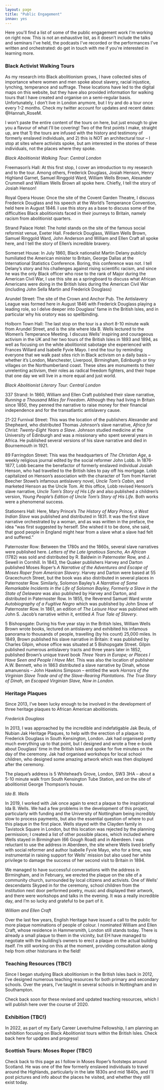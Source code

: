 ```yaml
---
layout: page
title: "Public Engagement"
innav: yes
---
```


Here you'll find a list of some of the public engagement work I'm working on right now. This is not an exhaustive list, as it doesn't include the talks and seminars I've held, the podcasts I've recorded or the performances I've written and orchestrated: do get in touch with me if you're interested in learning more. 

### Black Activist Walking Tours

As my research into Black abolitionism grows, I have collected sites of importance where women and men spoke about slavery, racial injustice, lynching, temperance and suffrage. These locations have led to the digital maps on this website, but they have also provided information for walking tours that I have created and organise on a semi-regular basis. Unfortunately, I don’t live in London anymore, but I try and do a tour once every 1-2 months. Check my twitter account for updates and recent dates: @Hannah_RoseM.

I won’t paste the entire content of the tours on here, but just enough to give you a flavour of what I’ll be covering! Two of the first points I make, straight up, are that 1) the tours are infused with the history and testimony of formerly enslaved individuals, and 2) this is NOT an architectural tour – I stop at sites where activists spoke, but am interested in the stories of these individuals, not the places where they spoke.

<i>Black Abolitionist Walking Tour: Central London</i>

Freemason’s Hall: At this first stop, I cover an introduction to my research and to the tour. Among others, Frederick Douglass, Josiah Henson, Henry Highland Garnet, Samuel Ringgold Ward, William Wells Brown, Alexander Crummell and William Wells Brown all spoke here. Chiefly, I tell the story of Josiah Henson!

Royal Opera House: Once the site of the Covent Garden Theatre, I discuss Frederick Douglass and his speech at the World’s Temperance Convention, held here in August 1846. I use this story as a base to discuss some of the difficulties Black abolitionists faced in their journeys to Britain, namely racism from abolitionist quarters.

Strand Palace Hotel: The hotel stands on the site of the famous social reformist venue, Exeter Hall. Frederick Douglass, William Wells Brown, Samuel Ringgold Ward, John Anderson and William and Ellen Craft all spoke here, and I tell the story of Ellen’s incredible bravery.

Somerset House: In July 1860, Black nationalist Martin Delany publicly humiliated the American minister to Britain, George Dallas at the International Statistics Conference. Boring, this conference was not. I tell Delany’s story and his challenges against rising scientific racism, and since he was the only Black officer who rose to the rank of Major during the American Civil War, I use this site as a springboard to discuss what African Americans were doing in the British Isles during the American Civil War (including John Sella Martin and Frederick Douglass)

Arundel Street: The site of the Crown and Anchor Pub. The Antislavery League was formed here in August 1846 with Frederick Douglass playing a leading role, so I delve deeper into Douglass’ fame in the British Isles, and in particular why his oratory was so spellbinding. 

Holborn Town Hall: The last stop on the tour is a short 8-10 minute walk from Arundel Street, and is the site where Ida B. Wells lectured to the Women’s Temperance Meeting. I discuss Wells’ inspiring and courageous activism in the UK and her two tours of the British Isles in 1893 and 1894, as well as focusing on the white abolitionist sabotage she experienced with Frances Willard and Isabelle Fyvie Mayo. I end the tour by reminding everyone that we walk past sites rich in Black activism on a daily basis – whether it’s London, Manchester, Liverpool, Birmingham, Edinburgh or tiny villages on the Northumberland coast. These sites are monuments to their unrelenting activism, their roles as radical freedom fighters, and their hope that one day we will live in a more equal and just world.

<i>Black Abolitionist Literary Tour: Central London</i>

337 Strand: In 1860, William and Ellen Craft published their slave narrative, <i>Running a Thousand Miles for Freedom</i>. Although they had living in Britain since 1850, they penned the narrative to raise money for their financial independence and for the transatlantic antislavery cause. 

21-22 Furnival Street: This was the location of the publishers Alexander and Shepheard, who distributed Thomas Johnson’s slave narrative, <i>Africa for Christ: Twenty-Eight Years a Slave</i>. Johnson studied medicine at the University of Edinburgh and was a missionary who spent several years in Africa. He published several versions of his slave narrative and died in Bournemouth in 1921.

89 Farringdon Street: This was the headquarters of <i>The Christian Age</i>, a weekly religious journal edited by the social reformer John Lobb. In 1876-1877, Lobb became the benefactor of formerly enslaved individual Josiah Henson, who had travelled to the British Isles to pay off his mortgage. Lobb capitalized on Henson’s association with the character of Tom from Harriet Beecher Stowe’s infamous antislavery novel, <i>Uncle Tom’s Cabin</i>, and marketed Henson as the Uncle Tom. At this office, Lobb revised Henson’s slave narrative, <i>Uncle Tom’s Story of His Life</i> and also published a children’s version, <i>Young People’s Edition of Uncle Tom’s Story of His Life</i>. Both works were a phenomenal success.

Stationers Hall: Here, Mary Prince’s <i>The History of Mary Prince, a West Indian Slave</i> was published and distributed in 1831. It was the first slave narrative orchestrated by a woman, and as was written in the preface, the idea “was first suggested by herself. She wished it to be done, she said, that good people in England might hear from a slave what a slave had felt and suffered.”

Paternoster Row: Between the 1780s and the 1860s, several slave narratives were published here. <i>Letters of the Late Ignatious Sancho, An African</i> (1782) was sold and distributed by R. Baldwin in Paternoster Row, and J. Sewell in Cornhill. In 1843, the Quaker publishers Harvey and Darton published Moses Roper’s <i>A Narrative of the Adventures and Escape of Moses Roper from American Slavery</i>. Harvey and Darton were based at 55 Gracechurch Street, but the book was also distributed in several places in Paternoster Row. Similarly, Solomon Bayley’s <i>A Narrative of Some Remarkable Incidents in the Life of Solomon Bayley, Formerly a Slave in the State of Delaware</i> was also published by Harvey and Darton, and distributed in Paternoster Row. In 1855, the Reverend Samuel Ward wrote <i>Autobiography of a Fugitive Negro</i>  which was published by John Snow of Paternoster Row.  In 1861, an edition of <i>The Leisure Hour</i>  was published with John S. Jacob’s narrative within it, entitled <i>A True Tale of Slavery</i>.

5 Bishopsgate: During his five year stay in the British Isles, William Wells Brown wrote books, lectured on antislavery and exhibited his infamous panorama to thousands of people, travelling (by his count) 25,000 miles. In 1849, Brown published his slave narrative in Britain: it was published by Charles Gilpin, whose office was situated at 5 Bishopsgate Street. Gilpin published numerous antislavery tracts and three years later in 1852, published Brown’s unique travel book <i>Three Years in Europe; or Places I Have Seen and People I Have Met</i>. This was also the location of publisher A.W. Bennett, who in 1863 distributed a slave narrative by Dinah, whose amanuensis – John Hawkins Simpson – entitled the work <i>Horrors of the Virginian Slave Trade and of the Slave-Rearing Plantations. The True Story of Dinah, an Escaped Virginian Slave, Now in London</i>. 

### Heritage Plaques 

Since 2013, I’ve been lucky enough to be involved in the development of three heritage plaques to African American abolitionists. 

<i>Frederick Douglass</i>

In 2013, I was approached by the incredible and indefatigable Jak Beula, of Nubian Jak Heritage Plaques, to help with the erection of a plaque to Frederick Douglass in South Kensington, London. Jak had organised pretty much everything up to that point, but I designed and wrote a free e-book about Douglass’ time in the British Isles and spoke for five minutes on the day of the ceremony. Jak had organised workshops for local school children, who designed some amazing artwork which was then displayed after the ceremony. 

The plaque’s address is 5 Whitehead’s Grove, London, SW3 3HA – about a 5-10 minute walk from South Kensington Tube Station, and on the site of abolitionist George Thompson’s house.

<i>Ida B. Wells</i>

In 2019, I worked with Jak once again to erect a plaque to the inspirational Ida B. Wells. We had a few problems in the development of this project, particularly with funding and the University of Nottingham being incredibly slow to process payments, but also the essential question of where to put this plaque in the first place. Wells stayed with the Clayden family in Tavistock Square in London, but this location was rejected by the planning permission; I created a list of other possible places, which included where Wells stayed in Birmingham (66 Gough Road) and in Aberdeen. I was reluctant to use the address in Aberdeen, the site where Wells lived briefly with social reformer and author Isabelle Fyvie Mayo, who for a time, was instrumental in raising support for Wells’ mission but also used her white privilege to damage the success of her second visit to Britain in 1894. 

We managed to have successful conversations with the address in Birmingham, and in February, we erected the plaque on the site of a community church, surrounded by local citizens and activists. One of Wells’ descendants Skyped in for the ceremony, school children from the institution next door performed poetry, music and displayed their artwork, and there were workshops and talks in the evening. It was a really incredible day, and I’m so lucky and grateful to be part of it.

<i>William and Ellen Craft</i> 

Over the last few years, English Heritage have issued a call to the public for more plaque nominations of people of colour. I nominated William and Ellen Craft, whose residence in Hammersmith, London still stands today. There is already a small plaque to them in the vicinity, but EH have managed to negotiate with the building’s owners to erect a plaque on the actual building itself. I’m still working on this at the moment, providing consultation along help from other historians in the field! 

### Teaching Resources (TBC!)

Since I began studying Black abolitionism in the British Isles back in 2012, I’ve designed numerous teaching resources for both primary and secondary schools. Over the years, I’ve taught in several schools in Nottingham and in Southampton. 

Check back soon for these revised and updated teaching resources, which I will publish here over the course of 2020.

### Exhibition (TBC!)

In 2022, as part of my Early Career Leverhulme Fellowship, I am planning an exhibition focusing on Black Abolitionist tours within the British Isles. Check back here for updates and progress!

### Scottish Tours: Moses Roper (TBC!)

Check back to this page as I follow in Moses Roper’s footsteps around Scotland. He was one of the few formerly enslaved individuals to travel around the Highlands, particularly in the late 1830s and mid 1840s, and I’ll post pictures and info about the places he visited, and whether they still exist today.
